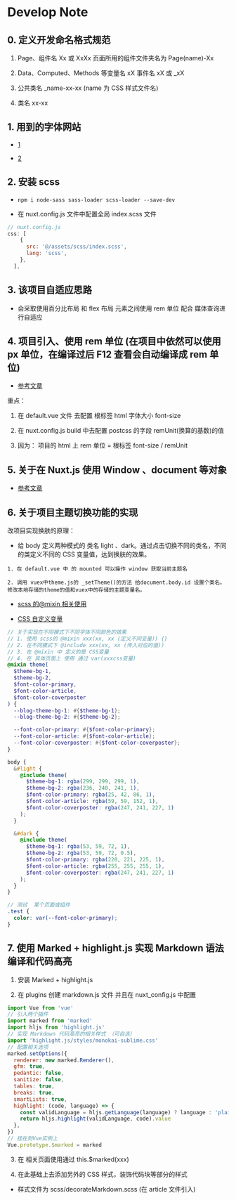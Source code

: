 # Develop Note

## 0. 定义开发命名格式规范

1. Page、组件名 Xx 或 XxXx 页面所用的组件文件夹名为 Page(name)-Xx

2. Data、Computed、Methods 等变量名 xX 事件名 xX 或 \_xX

3. 公共类名 \_name-xx-xx (name 为 CSS 样式文件名)

4. 类名 xx-xx

## 1. 用到的字体网站

- [1](https://ziyouziti.com/index-index-all.html)

- [2](https://font.chinaz.com/yingwenziti_3.html)

## 2. 安装 scss

- `npm i node-sass sass-loader scss-loader --save-dev`

- 在 nuxt.config.js 文件中配置全局 index.scss 文件

```js
// nuxt.config.js
css: [
    {
      src: '@/assets/scss/index.scss',
      lang: 'scss',
    },
  ],
```

## 3. 该项目自适应思路

- 会采取使用百分比布局 和 flex 布局 元素之间使用 rem 单位 配合 媒体查询进行自适应

## 4. 项目引入、使用 rem 单位 (在项目中依然可以使用 px 单位，在编译过后 F12 查看会自动编译成 rem 单位)

- [参考文章](https://segmentfault.com/a/1190000021509063)

重点：

1. 在 default.vue 文件 去配置 根标签 html 字体大小 font-size

2. 在 nuxt.config.js build 中去配置 postcss 的字段 remUnit(换算的基数)的值

3. 因为： 项目的 html 上 rem 单位 = 根标签 font-size / remUnit

## 5. 关于在 Nuxt.js 使用 Window 、document 等对象

- [参考文章](https://www.cnblogs.com/goloving/p/11397285.html)

## 6. 关于项目主题切换功能的实现

改项目实现换肤的原理：

- 给 body 定义两种模式的 类名 light 、dark。通过点击切换不同的类名，不同的类定义不同的 CSS 变量值，达到换肤的效果。

```
1. 在 default.vue 中 的 mounted 可以操作 window 获取当前主题名

2. 调用 vuex中theme.js的 _setTheme()的方法 给document.body.id 设置个类名。 修改本地存储的theme的值和vuex中的存储的主题变量名。
```

- [scss 的@mixin 相关使用](https://blog.csdn.net/ztudouni/article/details/81910620)

- [CSS 自定义变量](https://segmentfault.com/a/1190000015948538)

```scss
// 关于实现在不同模式下不同字体不同颜色的效果
// 1. 使用 scss的 @mixin xxx(xx, xx (定义不同变量)) {}
// 2. 在不同模式下 @include xxx(xx, xx (传入对应的值))
// 3. 在 @mixin 中 定义的是 CSS变量
// 4. 在 具体页面上 使用 通过 var(xxxcss变量)
@mixin theme(
  $theme-bg-1,
  $theme-bg-2,
  $font-color-primary,
  $font-color-article,
  $font-color-coverposter
) {
  --blog-theme-bg-1: #{$theme-bg-1};
  --blog-theme-bg-2: #{$theme-bg-2};

  --font-color-primary: #{$font-color-primary};
  --font-color-article: #{$font-color-article};
  --font-color-coverposter: #{$font-color-coverposter};
}

body {
  &#light {
    @include theme(
      $theme-bg-1: rgba(299, 299, 299, 1),
      $theme-bg-2: rgba(236, 240, 241, 1),
      $font-color-primary: rgba(25, 42, 86, 1),
      $font-color-article: rgba(59, 59, 152, 1),
      $font-color-coverposter: rgba(247, 241, 227, 1)
    );
  }

  &#dark {
    @include theme(
      $theme-bg-1: rgba(53, 59, 72, 1),
      $theme-bg-2: rgba(53, 59, 72, 0.5),
      $font-color-primary: rgba(220, 221, 225, 1),
      $font-color-article: rgba(255, 255, 255, 1),
      $font-color-coverposter: rgba(247, 241, 227, 1)
    );
  }
}

// 测试  某个页面或组件
.test {
  color: var(--font-color-primary);
}
```

## 7. 使用 Marked + highlight.js 实现 Markdown 语法编译和代码高亮

1. 安装 Marked + highlight.js

2. 在 plugins 创建 markdown.js 文件 并且在 nuxt_config.js 中配置

```js
import Vue from 'vue'
// 引入两个插件
import marked from 'marked'
import hljs from 'highlight.js'
// 实现 Markdown 代码高亮的相关样式 （可自选）
import 'highlight.js/styles/monokai-sublime.css'
// 配置相关选项
marked.setOptions({
  renderer: new marked.Renderer(),
  gfm: true,
  pedantic: false,
  sanitize: false,
  tables: true,
  breaks: true,
  smartLists: true,
  highlight: (code, language) => {
    const validLanguage = hljs.getLanguage(language) ? language : 'plaintext'
    return hljs.highlight(validLanguage, code).value
  },
})
// 挂在到Vue实例上
Vue.prototype.$marked = marked
```

3. 在 相关页面使用通过 this.$marked(xxx)

4. 在此基础上去添加另外的 CSS 样式，装饰代码块等部分的样式

- 样式文件为 scss/decorateMarkdown.scss (在 article 文件引入)
